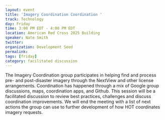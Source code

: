 ```yaml
---
layout: event
title: 'Imagery Coordination Coordination '
track: Technology
day: Friday
time: 3:00 PM EDT - 4:00 PM EDT
location: American Red Cross 2025 Building
speaker: Nate Smith
twitter:
organization: Development Seed
permalink:
tags: [friday]
category: facilitated discussion
---
```


The Imagery Coordination group participates in helping find and process pre- and post-disaster imagery through the NextView and other license arrangements. Coordination has happened through a mix of Google group discussions, maps, coordination apps, and Github. This session will be a facilitated discussion to review best practices, challenges and discuss coordination improvements. We will end the meeting with a list of next actions the group can use to further development of how HOT coordinates imagery requests.
